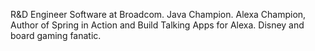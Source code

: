 R&D Engineer Software at Broadcom. Java Champion. Alexa Champion, Author of Spring in Action and Build Talking Apps for Alexa. Disney and board gaming fanatic.